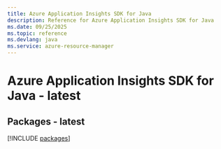 ```yaml
---
title: Azure Application Insights SDK for Java
description: Reference for Azure Application Insights SDK for Java
ms.date: 09/25/2025
ms.topic: reference
ms.devlang: java
ms.service: azure-resource-manager
---
```

# Azure Application Insights SDK for Java - latest
## Packages - latest
[!INCLUDE [packages](application-insights-index.md)]